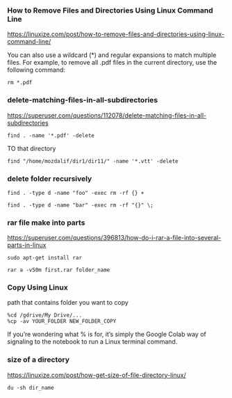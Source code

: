 ### How to Remove Files and Directories Using Linux Command Line

https://linuxize.com/post/how-to-remove-files-and-directories-using-linux-command-line/



You can also use a wildcard (*) and regular expansions to match multiple files. For example, to remove all .pdf files in the current directory, use the following command:

```
rm *.pdf
```

### delete-matching-files-in-all-subdirectories

https://superuser.com/questions/112078/delete-matching-files-in-all-subdirectories

```
find . -name '*.pdf' -delete
```

TO that directory

```
find "/home/mozdalif/dir1/dir11/" -name '*.vtt' -delete
```

### delete folder recursively

```
find . -type d -name "foo" -exec rm -rf {} +
```

```
find . -type d -name "bar" -exec rm -rf "{}" \;
```




### rar file make into parts

https://superuser.com/questions/396813/how-do-i-rar-a-file-into-several-parts-in-linux

```
sudo apt-get install rar

rar a -v50m first.rar folder_name
```



### Copy Using Linux
 path that contains folder you want to copy
 ```
%cd /gdrive/My Drive/...
%cp -av YOUR_FOLDER NEW_FOLDER_COPY
```
If you’re wondering what % is for, it’s simply the Google Colab way of signaling to the notebook to run a Linux terminal command.


### size of a directory
https://linuxize.com/post/how-get-size-of-file-directory-linux/

```
du -sh dir_name
```

